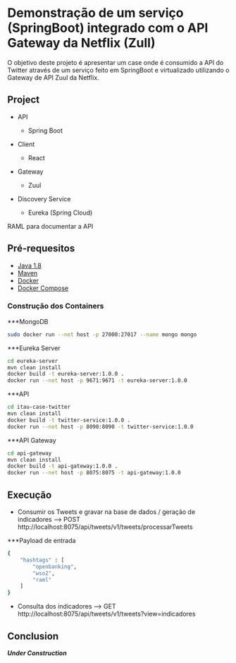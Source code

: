 # Demonstração de um serviço (SpringBoot) integrado com o API Gateway da Netflix (Zull)
O objetivo deste projeto é apresentar um case onde é consumido a API do Twitter através de um serviço feito em SpringBoot e virtualizado utilizando o Gateway de API Zuul da Netflix.

## Project

- API
	- Spring Boot

- Client
	- React

- Gateway
	- Zuul

- Discovery Service
	- Eureka (Spring Cloud)

RAML para documentar a API

## Pré-requesitos
- [Java 1.8](http://www.oracle.com/technetwork/pt/java/javase/downloads/jdk8-downloads-2133151.html)
- [Maven](https://maven.apache.org/)
- [Docker](https://docs.docker.com/engine/installation/)
- [Docker Compose](https://docs.docker.com/compose/install/)

### Construção dos Containers

***MongoDB
```bash
sudo docker run --net host -p 27000:27017 --name mongo mongo
```

***Eureka Server
```bash
cd eureka-server
mvn clean install
docker build -t eureka-server:1.0.0 .
docker run --net host -p 9671:9671 -t eureka-server:1.0.0
```

***API
```bash
cd itau-case-twitter
mvn clean install
docker build -t twitter-service:1.0.0 .
docker run --net host -p 8090:8090 -t twitter-service:1.0.0
```

***API Gateway
```bash
cd api-gateway
mvn clean install
docker build -t api-gateway:1.0.0 .
docker run --net host -p 8075:8075 -t api-gateway:1.0.0
```

## Execução

- Consumir os Tweets e gravar na base de dados / geração de indicadores --> POST http://localhost:8075/api/tweets/v1/tweets/processarTweets

***Payload de entrada
```bash
{
	"hashtags" : [
		"openbanking",
		"wso2",
		"raml"	
	]
}
```

- Consulta dos indicadores --> GET http://localhost:8075/api/tweets/v1/tweets?view=indicadores

## Conclusion
*******Under Construction*******

